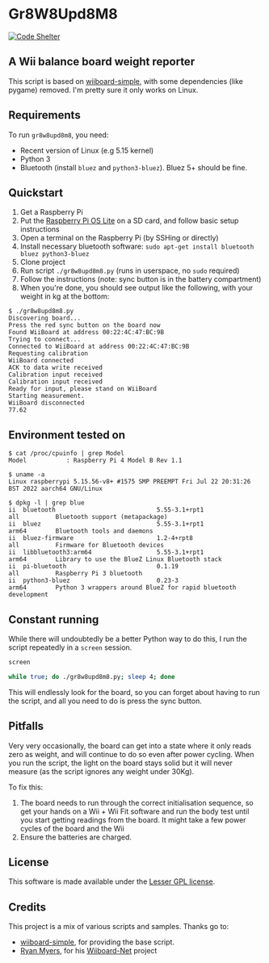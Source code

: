 # Gr8W8Upd8M8

[![Code Shelter](https://www.codeshelter.co/static/badges/badge-flat.svg)](https://www.codeshelter.co/)

## A Wii balance board weight reporter

This script is based on [wiiboard-simple](https://code.google.com/p/wiiboard-simple/), with some dependencies (like
pygame) removed. I'm pretty sure it only works on Linux.

## Requirements

To run `gr8w8upd8m8`, you need:
* Recent version of Linux (e.g 5.15 kernel)
* Python 3
* Bluetooth (install `bluez` and `python3-bluez`). Bluez 5+ should be fine.

## Quickstart

 1. Get a Raspberry Pi
 1. Put the [Raspberry Pi OS Lite](https://www.raspberrypi.com/software/) on a SD card, and follow basic setup instructions
 1. Open a terminal on the Raspberry Pi (by SSHing or directly)
 1. Install necessary bluetooth software: `sudo apt-get install bluetooth bluez python3-bluez`
 1. Clone project
 1. Run script `./gr8w8upd8m8.py` (runs in userspace, no `sudo` required)
 1. Follow the instructions (note: sync button is in the battery compartment)
 1. When you're done, you should see output like the following, with your weight in kg at the bottom:
```
$ ./gr8w8upd8m8.py
Discovering board...
Press the red sync button on the board now
Found WiiBoard at address 00:22:4C:47:BC:9B
Trying to connect...
Connected to WiiBoard at address 00:22:4C:47:BC:9B
Requesting calibration
WiiBoard connected
ACK to data write received
Calibration input received
Calibration input received
Ready for input, please stand on WiiBoard
Starting measurement.
WiiBoard disconnected
77.62
```

## Environment tested on

```
$ cat /proc/cpuinfo | grep Model
Model           : Raspberry Pi 4 Model B Rev 1.1

$ uname -a
Linux raspberrypi 5.15.56-v8+ #1575 SMP PREEMPT Fri Jul 22 20:31:26 BST 2022 aarch64 GNU/Linux

$ dpkg -l | grep blue
ii  bluetooth                            5.55-3.1+rpt1                    all          Bluetooth support (metapackage)
ii  bluez                                5.55-3.1+rpt1                    arm64        Bluetooth tools and daemons
ii  bluez-firmware                       1.2-4+rpt8                       all          Firmware for Bluetooth devices
ii  libbluetooth3:arm64                  5.55-3.1+rpt1                    arm64        Library to use the BlueZ Linux Bluetooth stack
ii  pi-bluetooth                         0.1.19                           all          Raspberry Pi 3 bluetooth
ii  python3-bluez                        0.23-3                           arm64        Python 3 wrappers around BlueZ for rapid bluetooth development
```

## Constant running

While there will undoubtedly be a better Python way to do this, I run the script repeatedly in a `screen` session.

```sh
screen

while true; do ./gr8w8upd8m8.py; sleep 4; done
```

This will endlessly look for the board, so you can forget about having to run the script, and all you need to do is press the sync button.

## Pitfalls

Very very occasionally, the board can get into a state where it only reads zero as weight, and will continue to do so even after power cycling. When you run the script, the light on the board stays solid but it will never measure (as the script ignores any weight under 30Kg).

To fix this:
 1. The board needs to run through the correct initialisation sequence, so get your hands on a Wii + Wii Fit software and run the body test until you start getting readings from the board. It might take a few power cycles of the board and the Wii
 1. Ensure the batteries are charged.

## License

This software is made available under the [Lesser GPL license](http://www.gnu.org/licenses/lgpl.html).

## Credits

This project is a mix of various scripts and samples. Thanks go to:

* [wiiboard-simple](https://code.google.com/p/wiiboard-simple/), for providing the base script.
* [Ryan Myers](https://github.com/Ryan-Myers/), for his [Wiiboard-Net](https://github.com/Ryan-Myers/Wiiboard-Net)
project
